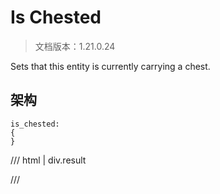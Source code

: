 # Is Chested

> 文档版本：1.21.0.24

Sets that this entity is currently carrying a chest.

## 架构

```mcschema
is_chested:
{
}

```

/// html | div.result

///

